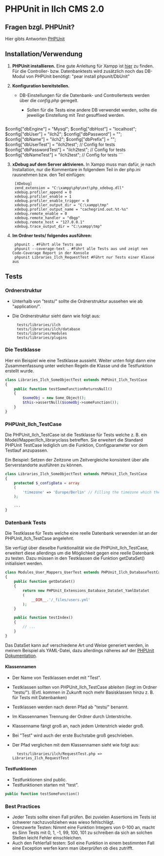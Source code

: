 # PHPUnit in Ilch CMS 2.0

## Fragen bzgl. PHPUnit?
Hier gibts Antworten [PHPUnit](http://phpunit.de/manual/current/en/)


## Installation/Verwendung

1. **PHPUnit installieren.** Eine gute Anleitung für Xampp ist [hier](http://web-union.de/484) zu finden.
Für die Controller- bzw. Datenbanktests wird zusätzlich noch das DB-Modul von PHPUnit benötigt: "pear install phpunit/DbUnit"

2. **Konfiguration bereitstellen.**
    * DB-Einstellungen für die Datenbank- und Controllertests werden über die *config.php* geregelt.
        * Sollen für die Tests eine andere DB verwendet werden, sollte die jeweilige Einstellung mit *Test* gesuffixed werden.

        ```php
$config["dbEngine"] = "Mysql";
$config["dbHost"] = "localhost";
$config["dbUser"] = "ilch2";
$config["dbPassword"] = "";
$config["dbName"] = "ilch2";
$config["dbPrefix"] = "";
$config["dbUserTest"] = "ilch2test"; // Config for tests
$config["dbPasswordTest"] = "ilch2test"; // Config for tests
$config["dbNameTest"] = "ilch2test"; // Config for tests
        ```

3. **xDebug auf dem Server aktivieren.**
In Xampp muss man dafür, je nach Installation, nur die Kommentare in folgendem Teil in der php.ini rausnehmen bzw. den Teil einfügen:

        [XDebug]
        zend_extension = "C:\xampp\php\ext\php_xdebug.dll"
        xdebug.profiler_append = 0
        xdebug.profiler_enable = 1
        xdebug.profiler_enable_trigger = 0
        xdebug.profiler_output_dir = "C:\xampp\tmp"
        xdebug.profiler_output_name = "cachegrind.out.%t-%s"
        xdebug.remote_enable = 0
        xdebug.remote_handler = "dbgp"
        xdebug.remote_host = "127.0.0.1"
        xdebug.trace_output_dir = "C:\xampp\tmp"

4. **Im Ordner tests/ folgendes ausführen:**

        phpunit . #Führt alle Tests aus
        phpunit --coverage-text . #Führt alle Tests aus und zeigt nen Code-Coverage Report in der Konsole
        phpunit Libraries_Ilch_RequestTest #Führt nur Tests einer Klasse aus


## Tests

### Ordnerstruktur

* Unterhalb von "tests/" sollte die Ordnerstruktur aussehen wie ab "application/".
* Die Ordnerstruktur sieht dann wie folgt aus:

        tests/libraries/ilch
        tests/libraries/ilch/database
        tests/libraries/modules
        tests/libraries/plugins

### Die Testklasse

Hier ein Beispiel wie eine Testklasse aussieht.
Weiter unten folgt dann eine Zusammenfassung unter welchen Regeln die Klasse und die Testfunktion erstellt wurde.

```php
class Libraries_Ilch_SomeObjectTest extends PHPUnit_Ilch_TestCase
{
    public function testSomeFunctionReturnsNull()
    {
        $someObj = new Some_Object();
        $this->assertNull($someObj->someFunction());
    }
}
```

### PHPUnit_Ilch_TestCase

Die PHPUnit_Ilch_TestCase ist die Testklasse für Tests welche z. B. ein Model/Mapper/Ilch_libraryclass betreffen.
Sie erweitert die Standard PHPUnit TestCase lediglich um die Funktion, Configparameter vor dem Testlauf anzupassen.

Ein Beispiel: Setzen der Zeitzone um Zeitvergleiche konsistent über alle Serverstandorte ausführen zu können.

```php
class Libraries_Ilch_SomeObjectTest extends PHPUnit_Ilch_TestCase
{
    protected $_configData = array
    (
        'timezone' => 'Europe/Berlin' // Filling the timezone which the Ilch_Date object will use.
    );

    ...
}
```

### Datenbank Tests

Die Testklasse für Tests welche eine reelle Datenbank verwenden ist an der PHPUnit_Ilch_TestCase angelehnt.

Sie verfügt über dieselbe Funktionalität wie die PHPUnit_Ilch_TestCase, erweitert diese allerdings um die
Möglichkeit gegen eine reelle Datenbank zu testen. Dazu müssen in den Testklassen die Funktion getDataSet()
initialisiert werden.

```php
class Modules_User_Mappers_UserTest extends PHPUnit_Ilch_DatabaseTestCase
{
    public function getDataSet()
    {
        return new PHPUnit_Extensions_Database_DataSet_YamlDataSet
        (
            __DIR__.'/_files/users.yml'
        );
    }

    public function testIndex()
    {
        // ...
    }
}
```

Das DataSet kann auf verschiedene Art und Weise generiert werden, in meinem Beispiel als YAML-Datei, dazu allerdings näheres auf der [PHPUnit Dokumentation](http://phpunit.de/manual/3.8/en/database.html#database.understanding-datasets-and-datatables).

#### Klassennamen

* Der Name von Testklassen endet mit "Test".
* Testklassen sollten von PHPUnit_Ilch_TestCase ableiten (liegt im Ordner "tests/"). (Evtl. kommen in Zukunft noch mehr Basisklassen hinzu z. B. für Tests mit Datenbanken)
* Testklassen werden nach deren Pfad ab "tests/" benannt.
* Im Klassennamen Trennung der Ordner durch Unterstriche.
* Klassenname fängt groß an, nach jedem Unterstrich wieder groß.
* Bei "Test" wird auch der erste Buchstabe groß geschrieben.
* Der Pfad verglichen mit dem Klassennamen sieht wie folgt aus:

        tests/libraries/ilch/RequestTest.php => Libraries_Ilch_RequestTest

#### Testfunktionen

* Testfunktionen sind public.
* Testfunktionen starten mit "test".

```php
public function testSomeFunction()
```

### Best Practices

* Jeder Tests sollte einen Fall prüfen. Bei zuvielen Assertions im Tests ist schwerer nachzuvollziehen was wieso fehlschlägt.
* Grenzwerte Testen: Nimmt eine Funktion Integers von 0-100 an, macht es Sinn Tests mit 0, 1, -1, 99, 100, 101 zu schreiben da sich an solchen Stellen leicht Fehler einschleichen.
* Auch den Fehlerfall testen: Soll eine Funktion in einem bestimmten Fall eine Exception werfen kann man überprüfen ob dies zutrifft.
